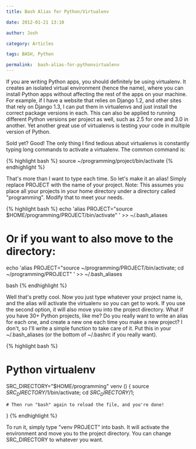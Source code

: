 ```yaml
---
title: Bash Alias for Python/Virtualenv

date: 2012-01-21 13:10

author: Josh

category: Articles

tags: BASH, Python

permalink:  bash-alias-for-pythonvirtualenv
---
```

If you are writing Python apps, you should definitely be using
virtualenv. It creates an isolated virtual environment (hence the name),
where you can install Python apps without affecting the rest of the apps
on your machine. For example, if I have a website that relies on Django
1.2, and other sites that rely on Django 1.3, I can put them in
virtualenvs and just install the correct package versions in each. This
can also be applied to running different Python versions per project as
well, such as 2.5 for one and 3.0 in another. Yet another great use of
virtualenvs is testing your code in multiple version of Python.

Sold yet? Good! The only thing I find tedious about virtualenvs is
constantly typing long commands to activate a virtualenv. The common
command is:

{% highlight bash %}
source ~/programming/project/bin/activate
{% endhighlight %}

That's more than I want to type each time. So let's make it an alias!
Simply replace PROJECT with the name of your project. Note: This assumes
you place all your projects in your home directory under a directory
called "programming". Modify that to meet your needs.

{% highlight bash %}
echo 'alias PROJECT="source $HOME/programming/PROJECT/bin/activate" ' >> ~/.bash_aliases

# Or if you want to also move to the directory:
echo 'alias PROJECT="source ~/programming/PROJECT/bin/activate; cd ~/programming/PROJECT" ' >> ~/.bash_aliases

bash
{% endhighlight %}

Well that's pretty cool. Now you just type whatever your project name
is, and the alias will activate the virtualenv so you can get to work.
If you use the second option, it will also move you into the project
directory. What if you have 30+ Python projects, like me? Do you really
want to write an alias for each one, and create a new one each time you
make a new project? I don't, so I'll write a simple function to take
care of it. Put this in your \~/.bash_aliases (or the bottom of
\~/.bashrc if you really want).

{% highlight bash %}
# Python virtualenv
SRC_DIRECTORY="$HOME/programming"
venv () {
    source $SRC_DIRECTORY/$1/bin/activate;
    cd $SRC_DIRECTORY/$1;

    # Then run "bash" again to reload the file, and you're done!
}
{% endhighlight %}

To run it, simply type "venv PROJECT" into bash. It will activate the
environment and move you to the project directory. You can change
SRC_DIRECTORY to whatever you want.
